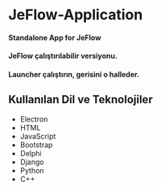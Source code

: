 # JeFlow-Application
#### Standalone App for JeFlow
#### JeFlow çalıştırılabilir versiyonu.
#### Launcher çalıştırın, gerisini o halleder.

## Kullanılan Dil ve Teknolojiler
- Electron
- HTML
- JavaScript
- Bootstrap
- Delphi
- Django
- Python
- C++
